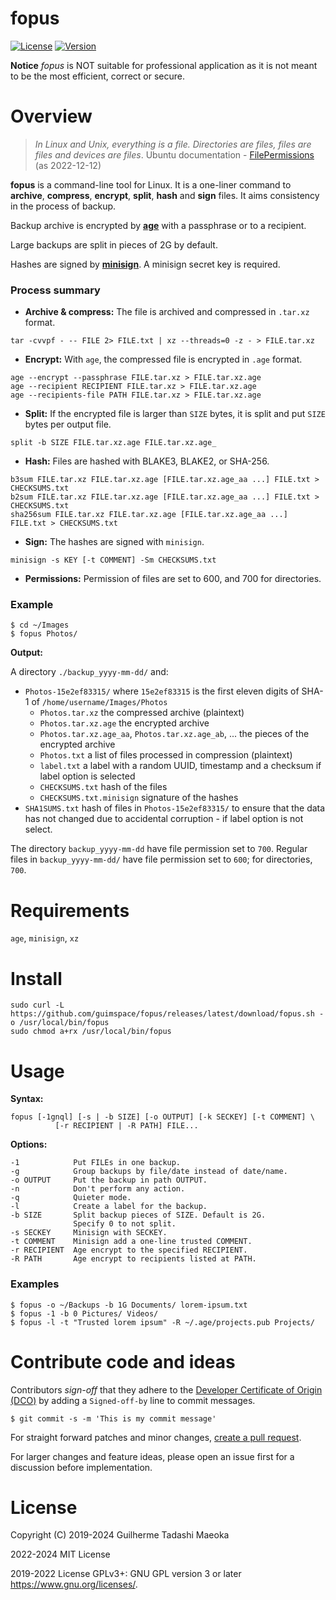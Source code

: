 # fopus

[![License](https://img.shields.io/github/license/guimspace/fopus)](https://github.com/guimspace/fopus/blob/master/LICENSE) [![Version](https://img.shields.io/github/release-pre/guimspace/fopus.svg)](https://github.com/guimspace/fopus/releases)

**Notice** _fopus_ is NOT suitable for professional application as it is not meant to be the most efficient, correct or secure.

# Overview

> *In Linux and Unix, everything is a file.  Directories are files, files are files and devices are files*.
> Ubuntu documentation - [FilePermissions](https://help.ubuntu.com/community/FilePermissions) (as 2022-12-12)

**fopus** is a command-line tool for Linux. It is a one-liner command to **archive**, **compress**, **encrypt**, **split**, **hash** and **sign** files. It aims consistency in the process of backup.

Backup archive is encrypted by [**age**](https://github.com/FiloSottile/age) with a passphrase or to a recipient.

Large backups are split in pieces of 2G by default.

Hashes are signed by [**minisign**](https://github.com/jedisct1/minisign). A minisign secret key is required.

### Process summary

- **Archive & compress:** The file is archived and compressed in `.tar.xz` format.
```
tar -cvvpf - -- FILE 2> FILE.txt | xz --threads=0 -z - > FILE.tar.xz
```

- **Encrypt:** With `age`, the compressed file is encrypted in `.age` format.
```
age --encrypt --passphrase FILE.tar.xz > FILE.tar.xz.age
age --recipient RECIPIENT FILE.tar.xz > FILE.tar.xz.age
age --recipients-file PATH FILE.tar.xz > FILE.tar.xz.age
```

- **Split:** If the encrypted file is larger than `SIZE` bytes, it is split and put `SIZE` bytes per output file.
```
split -b SIZE FILE.tar.xz.age FILE.tar.xz.age_
```

- **Hash:** Files are hashed with BLAKE3, BLAKE2, or SHA-256.
```
b3sum FILE.tar.xz FILE.tar.xz.age [FILE.tar.xz.age_aa ...] FILE.txt > CHECKSUMS.txt
b2sum FILE.tar.xz FILE.tar.xz.age [FILE.tar.xz.age_aa ...] FILE.txt > CHECKSUMS.txt
sha256sum FILE.tar.xz FILE.tar.xz.age [FILE.tar.xz.age_aa ...] FILE.txt > CHECKSUMS.txt
```

- **Sign:** The hashes are signed with `minisign`.
```
minisign -s KEY [-t COMMENT] -Sm CHECKSUMS.txt
```

- **Permissions:** Permission of files are set to 600, and 700 for directories.

### Example

```
$ cd ~/Images
$ fopus Photos/
```

**Output:**

A directory `./backup_yyyy-mm-dd/` and:
 - `Photos-15e2ef83315/` where `15e2ef83315` is the first eleven digits of SHA-1 of `/home/username/Images/Photos`
   - `Photos.tar.xz` the compressed archive (plaintext)
   - `Photos.tar.xz.age` the encrypted archive
   - `Photos.tar.xz.age_aa`, `Photos.tar.xz.age_ab`, ... the pieces of the encrypted archive
   - `Photos.txt` a list of files processed in compression (plaintext)
   - `label.txt` a label with a random UUID, timestamp and a checksum if label option is selected
   - `CHECKSUMS.txt` hash of the files
   - `CHECKSUMS.txt.minisign` signature of the hashes
 - `SHA1SUMS.txt` hash of files in `Photos-15e2ef83315/` to ensure that the data has not changed due to accidental corruption - if label option is not select.

The directory `backup_yyyy-mm-dd` have file permission set to `700`. Regular files in `backup_yyyy-mm-dd/` have file permission set to `600`; for directories, `700`.


# Requirements

`age`, `minisign`, `xz`


# Install

```
sudo curl -L https://github.com/guimspace/fopus/releases/latest/download/fopus.sh -o /usr/local/bin/fopus
sudo chmod a+rx /usr/local/bin/fopus
```


# Usage

**Syntax:**
```
fopus [-1gnql] [-s | -b SIZE] [-o OUTPUT] [-k SECKEY] [-t COMMENT] \
          [-r RECIPIENT | -R PATH] FILE...
```

**Options:**
```
-1            Put FILEs in one backup.
-g            Group backups by file/date instead of date/name.
-o OUTPUT     Put the backup in path OUTPUT.
-n            Don't perform any action.
-q            Quieter mode.
-l            Create a label for the backup.
-b SIZE       Split backup pieces of SIZE. Default is 2G.
              Specify 0 to not split.
-s SECKEY     Minisign with SECKEY.
-t COMMENT    Minisign add a one-line trusted COMMENT.
-r RECIPIENT  Age encrypt to the specified RECIPIENT.
-R PATH       Age encrypt to recipients listed at PATH.
```

### Examples

```
$ fopus -o ~/Backups -b 1G Documents/ lorem-ipsum.txt
$ fopus -1 -b 0 Pictures/ Videos/
$ fopus -l -t "Trusted lorem ipsum" -R ~/.age/projects.pub Projects/
```

# Contribute code and ideas

Contributors *sign-off* that they adhere to the [Developer Certificate of Origin (DCO)](https://developercertificate.org/) by adding a `Signed-off-by` line to commit messages.

```
$ git commit -s -m 'This is my commit message'
```

For straight forward patches and minor changes, [create a pull request](https://help.github.com/en/articles/creating-a-pull-request).

For larger changes and feature ideas, please open an issue first for a discussion before implementation.


# License

Copyright (C) 2019-2024 Guilherme Tadashi Maeoka

2022-2024 MIT License

2019-2022 License GPLv3+: GNU GPL version 3 or later <https://www.gnu.org/licenses/>.
